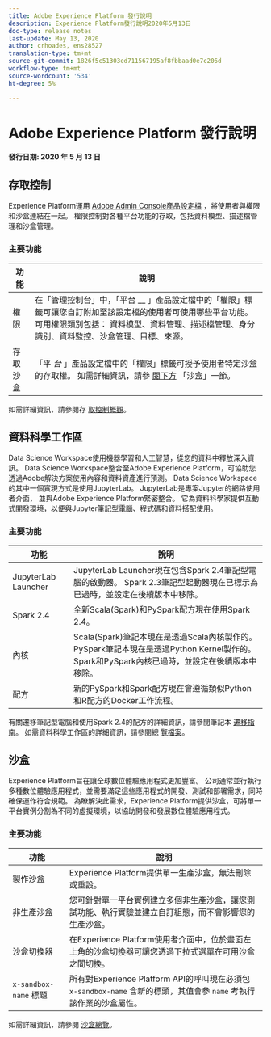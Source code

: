 ```yaml
---
title: Adobe Experience Platform 發行說明
description: Experience Platform發行說明2020年5月13日
doc-type: release notes
last-update: May 13, 2020
author: crhoades, ens28527
translation-type: tm+mt
source-git-commit: 1826f5c51303ed711567195af8fbbaad0e7c206d
workflow-type: tm+mt
source-wordcount: '534'
ht-degree: 5%

---
```



# Adobe Experience Platform 發行說明

**發行日期: 2020 年 5 月 13 日**

## 存取控制

Experience Platform運用 [Adobe Admin Console產品設定檔](https://adminconsole.adobe.com) ，將使用者與權限和沙盒連結在一起。 權限控制對各種平台功能的存取，包括資料模型、描述檔管理和沙盒管理。

### 主要功能

| 功能 | 說明 |
|--- | ---|
| 權限 | 在「管理控制台」中，「平台 __ 」產品設定檔中的「權限」標籤可讓您自訂附加至該設定檔的使用者可使用哪些平台功能。 可用權限類別包括： 資料模型、資料管理、描述檔管理、身分識別、資料監控、沙盒管理、目標、來源。 |
| 存取沙盒 | 「平 _台_ 」產品設定檔中的「權限」標籤可授予使用者特定沙盒的存取權。 如需詳細資訊，請參 [閱下方](#sandboxes) 「沙盒」一節。 |

如需詳細資訊，請參閱存 [取控制概觀](../../access-control/home.md)。

## 資料科學工作區

Data Science Workspace使用機器學習和人工智慧，從您的資料中釋放深入資訊。 Data Science Workspace整合至Adobe Experience Platform，可協助您透過Adobe解決方案使用內容和資料資產進行預測。 Data Science Workspace的其中一個實現方式是使用JupyterLab。 JupyterLab是專案Jupyter的網路使用者介面， <a href="https://jupyter.org/" target="_blank"></a> 並與Adobe Experience Platform緊密整合。 它為資料科學家提供互動式開發環境，以便與Jupyter筆記型電腦、程式碼和資料搭配使用。

### 主要功能

| 功能 | 說明 |
|--- | ---|
| JupyterLab Launcher | JupyterLab Launcher現在包含Spark 2.4筆記型電腦的啟動器。 Spark 2.3筆記型起動器現在已標示為已過時，並設定在後續版本中移除。 |
| Spark 2.4 | 全新Scala(Spark)和PySpark配方現在使用Spark 2.4。 |
| 內核 | Scala(Spark)筆記本現在是透過Scala內核製作的。 PySpark筆記本現在是透過Python Kernel製作的。 Spark和PySpark內核已過時，並設定在後續版本中移除。 |
| 配方 | 新的PySpark和Spark配方現在會遵循類似Python和R配方的Docker工作流程。 |

有關遷移筆記型電腦和使用Spark 2.4的配方的詳細資訊，請參閱筆記本 [遷移指南](../../data-science-workspace/recipe-notebook-migration.md)。 如需資料科學工作區的詳細資訊，請參閱總 [覽檔案](../../data-science-workspace/home.md)。

## 沙盒

Experience Platform旨在讓全球數位體驗應用程式更加豐富。 公司通常並行執行多種數位體驗應用程式，並需要滿足這些應用程式的開發、測試和部署需求，同時確保運作符合規範。 為瞭解決此需求，Experience Platform提供沙盒，可將單一平台實例分割為不同的虛擬環境，以協助開發和發展數位體驗應用程式。

### 主要功能

| 功能 | 說明 |
|--- | ---|
| 製作沙盒 | Experience Platform提供單一生產沙盒，無法刪除或重設。 |
| 非生產沙盒 | 您可針對單一平台實例建立多個非生產沙盒，讓您測試功能、執行實驗並建立自訂組態，而不會影響您的生產沙盒。 |
| 沙盒切換器 | 在Experience Platform使用者介面中，位於畫面左上角的沙盒切換器可讓您透過下拉式選單在可用沙盒之間切換。 |
| `x-sandbox-name` 標題 | 所有對Experience Platform API的呼叫現在必須包 `x-sandbox-name` 含新的標頭，其值會參 `name` 考執行該作業的沙盒屬性。 |

如需詳細資訊，請參閱 [沙盒總覽](../../sandboxes/home.md)。